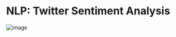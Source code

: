 # NLP: Twitter Sentiment Analysis 

![image](https://github.com/user-attachments/assets/52fe87c6-92bf-41e2-b827-2b5facee93df)
